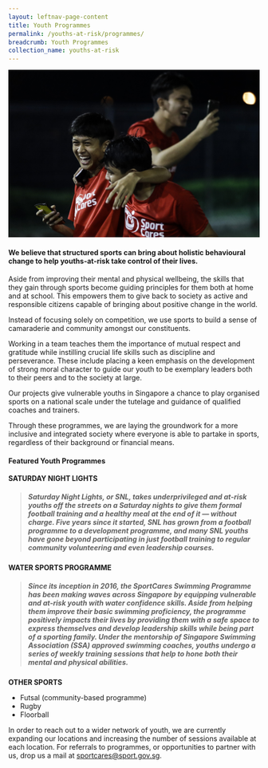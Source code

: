 ```yaml
---
layout: leftnav-page-content
title: Youth Programmes
permalink: /youths-at-risk/programmes/
breadcrumb: Youth Programmes
collection_name: youths-at-risk
---
```


![Alternative text for screen readers](/images/youth-programmes.jpg)

#### We believe that structured sports can bring about holistic behavioural change to help youths-at-risk take control of their lives.

Aside from improving their mental and physical wellbeing, the skills that they gain through sports become guiding principles for them both at home and at school.  This empowers them to give back to society as active and responsible citizens capable of bringing about positive change in the world. 

Instead of focusing solely on competition, we use sports to build a sense of camaraderie and community amongst our constituents.  

Working in a team teaches them the importance of mutual respect and gratitude while instilling crucial life skills such as discipline and perseverance. These include placing a keen emphasis on the development of strong moral character to guide our youth to be exemplary leaders both to their peers and to the society at large.  

Our projects give vulnerable youths in Singapore a chance to play organised sports on a  national scale under the tutelage and guidance of qualified coaches and trainers. 

Through these programmes, we are laying the groundwork for a more inclusive and integrated society where everyone is able to partake in sports, regardless of their background or financial means. 

#### Featured **Youth Programmes**

**SATURDAY NIGHT LIGHTS**
> ##### Saturday Night Lights, or SNL, takes underprivileged and at-risk youths off the streets on a Saturday nights to give them formal football training and a healthy meal at the end of it — without charge. Five years since it started, SNL has grown from a football programme to a development programme, and many SNL youths have gone beyond participating in just football training to regular community volunteering and even leadership courses. 

**WATER SPORTS PROGRAMME**
>##### Since its inception in 2016, the SportCares Swimming Programme has been making waves across Singapore by equipping vulnerable and at-risk youth with water confidence skills. Aside from helping them improve their basic swimming proficiency, the programme positively impacts their lives by providing them with a safe space to express themselves and develop leadership skills while being part of a sporting family.  Under the mentorship of Singapore Swimming Association (SSA) approved swimming coaches, youths undergo a series of weekly training sessions that help to hone both their mental and physical abilities. 

**OTHER SPORTS**

* Futsal (community-based programme)
* Rugby
* Floorball

In order to reach out to a wider network of youth, we are currently expanding our locations and increasing the number of sessions available at each location. For referrals to programmes, or opportunities to partner with us, drop us a mail at <sportcares@sport.gov.sg>.
